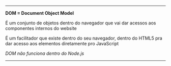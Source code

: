 ------------------------------------

**DOM = Document Object Model**

É um conjunto de objetos dentro do navegador que vai dar acessos aos componentes internos do website

É um facilitador que existe dentro do seu navegador, dentro do HTML5 pra dar acesso aos elementos diretamente pro JavaScript

*DOM não funciona dentro do Node.js*

------------------------------------